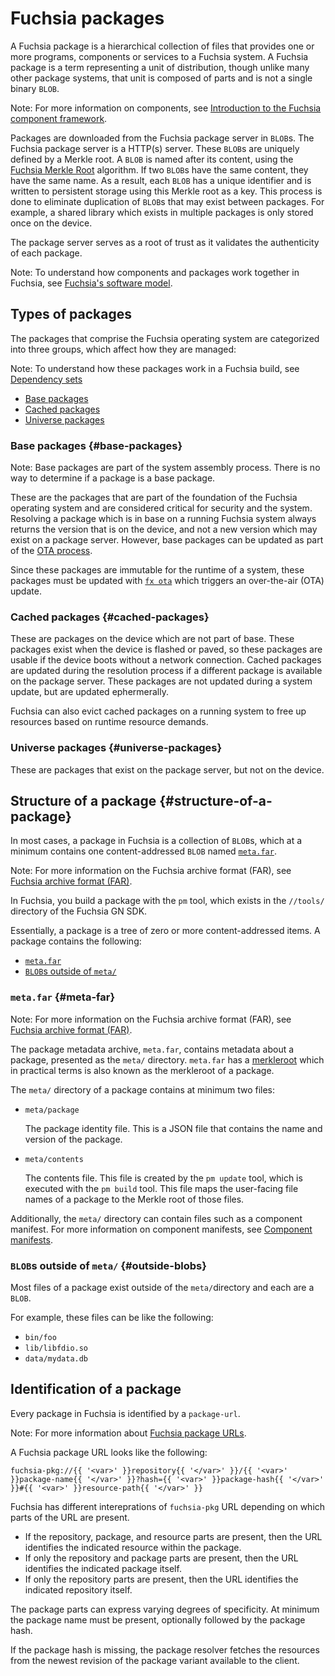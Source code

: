 # Fuchsia packages

A Fuchsia package is a hierarchical collection of files that provides one or more programs,
components or services to a Fuchsia system.  A Fuchsia package is a term representing a
unit of distribution, though unlike many other package systems, that unit is composed of
parts and is not a single binary `BLOB`.

Note: For more information on components, see
[Introduction to the Fuchsia component framework](/docs/concepts/components/v2/introduction.md).

Packages are downloaded from the Fuchsia package server in `BLOB`s. The Fuchsia
package server is a HTTP(s) server. These `BLOB`s are uniquely defined by a Merkle
root. A `BLOB` is named after its content, using the
[Fuchsia Merkle Root](merkleroot.md) algorithm. If two `BLOB`s have the same content,
they have the same name. As a result, each `BLOB` has a unique identifier and is
written to persistent storage using this Merkle
root as a key. This process is done to eliminate duplication of `BLOB`s that
may exist between packages. For example, a shared library which exists in
multiple packages is only stored once on the device.

The package server serves as a root of trust as it validates the authenticity of
each package.

Note: To understand how components and packages work together in Fuchsia,
see [Fuchsia's software model](/docs/concepts/software_model.md).

## Types of packages

The packages that comprise the Fuchsia operating system are categorized into
three groups, which affect how they are managed:

Note: To understand how these packages work in a Fuchsia build, see
[Dependency sets](/docs/development/build/build_system/boards_and_products.md#dependency_sets)

* [Base packages](#base-packages)
* [Cached packages](#cached-packages)
* [Universe packages](#universe-packages)

### Base packages {#base-packages}

Note: Base packages are part of the system assembly process.
There is no way to determine if a package is a base package.

These are the packages that are part of the foundation of the Fuchsia
operating system and are considered critical for security and the system.
Resolving a package which is in base on a running Fuchsia system always
returns the version that is on the device, and not a new version which
may exist on a package server. However, base packages can be updated as part of
the [OTA process](/docs/concepts/packages/ota.md).

Since these packages are immutable for the runtime of a
system, these packages must be updated with
[`fx ota`](https://fuchsia.dev/reference/tools/fx/cmd/ota) which triggers an
over-the-air (OTA) update.

### Cached packages {#cached-packages}

These are packages on the device which are not part of base. These
packages exist when the device is flashed or paved, so these packages
are usable if the device boots without a network connection. Cached packages
are updated during the resolution process if a different package is available
on the package server. These packages are not updated during a system update,
but are updated ephermerally.

Fuchsia can also evict cached packages on a running system to free up
resources based on runtime resource demands.

### Universe packages {#universe-packages}

These are packages that exist on the package server, but not on the device.

## Structure of a package {#structure-of-a-package}

In most cases, a package in Fuchsia is a collection of `BLOB`s, which at a
minimum contains one content-addressed `BLOB` named [`meta.far`](#meta-far).

Note: For more information on the Fuchsia archive format (FAR), see
[Fuchsia archive format (FAR)](/docs/development/source_code/archive_format.md).

In Fuchsia, you build a package with the `pm` tool, which exists in the
`//tools/` directory of the Fuchsia GN SDK.

Essentially, a package is a tree of zero or more content-addressed items.
A package contains the following:

* [`meta.far`](#meta-far)
* [`BLOB`s outside of `meta/`](#outside-blobs)

### `meta.far` {#meta-far}

Note: For more information on the Fuchsia archive format (FAR), see
[Fuchsia archive format (FAR)](/docs/development/source_code/archive_format.md).

The package metadata archive, `meta.far`, contains metadata about
a package, presented as the `meta/` directory. `meta.far` has a
[merkleroot](merkleroot.md) which in practical terms is also known as the
merkleroot of a package.

The `meta/` directory of a package contains at minimum two files:

* `meta/package`

   The package identity file. This is a JSON file that contains the name and
   version of the package.

* `meta/contents`

   The contents file. This file is created by the `pm update` tool, which is executed
   with the `pm build` tool. This file maps the user-facing file names of a
   package to the Merkle root of those files.

Additionally, the `meta/` directory can contain files such as a component manifest.
For more information on component manifests, see
[Component manifests](/docs/concepts/components/v2/component_manifests.md).

### `BLOB`s outside of `meta/` {#outside-blobs}

Most files of a package exist outside of the `meta/`directory and each are a `BLOB`.

For example, these files can be like the following:

* `bin/foo`
* `lib/libfdio.so`
* `data/mydata.db`

## Identification of a package

Every package in Fuchsia is identified by a `package-url`.

Note: For more information about [Fuchsia package URLs](/docs/concepts/packages/package_url.md).

A Fuchsia package URL looks like the following:

```
fuchsia-pkg://{{ '<var>' }}repository{{ '</var>' }}/{{ '<var>' }}package-name{{ '</var>' }}?hash={{ '<var>' }}package-hash{{ '</var>' }}#{{ '<var>' }}resource-path{{ '</var>' }}
```

Fuchsia has different intereprations of `fuchsia-pkg` URL depending on which parts of the URL are
present.

 * If the repository, package, and resource parts are present, then the URL
   identifies the indicated resource within the package.
 * If only the repository and package parts are present, then the URL identifies
   the indicated package itself.
 * If only the repository parts are present, then the URL identifies the
   indicated repository itself.

The package parts can express varying degrees of specificity. At minimum the
package name must be present, optionally followed by the package hash.

If the package hash is missing, the package resolver fetches the resources
from the newest revision of the package variant available to the client.
